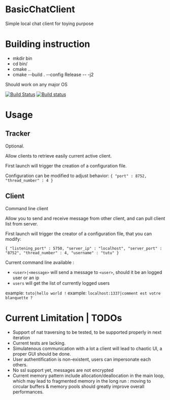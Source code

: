 # BasicChatClient
Simple local chat client for toying purpose

# Building instruction
  - mkdir bin
  - cd bin/
  - cmake ..
  - cmake --build . --config Release -- -j2

Should work on any major OS

[![Build Status](https://travis-ci.org/Surrog/BasicChatClient.svg?branch=master)](https://travis-ci.org/Surrog/BasicChatClient)
[![Build status](https://ci.appveyor.com/api/projects/status/1bn0uwo55pwcwiqw?svg=true)](https://ci.appveyor.com/project/Surrog/basicchatclient)

# Usage

## Tracker
Optional.

Allow clients to retrieve easily current active client.

First launch will trigger the creation of a configuration file.

Configuration can be modified to adjust behavior:
`
{
	"port" : 8752,
	"thread_number" : 4
}
`

## Client
Command line client

Allow you to send and receive message from other client, and can pull client list from server.

First launch will trigger the creator of a configuration file, that you can modify:

`
{
	"listening_port" : 5750,
	"server_ip" : "localhost",
	"server_port" : "8752",
	"thread_number" : 4,
	"username" : "tutu"
}
`

Current command line available :
-	`<user>|<message>` will send a message to `<user>`, should it be an logged user or an ip 
-	`users` will get the list of currently logged users

example: `toto|hello world !`
example: `localhost:1337|comment est votre blanquette ?`

# Current Limitation | TODOs
-	Support of nat traversing to be tested, to be supported properly in next iteration
-	Current tests are lacking.
-	Simulatenous communication with a lot a client will lead to chaotic UI, a proper GUI should be done.
-	User authentification is non-existent, users can impersonate each others.
-	No ssl support yet, messages are not encrypted
-	Current memory pattern include allocation/deallocation in the main loop, which may lead to fragmented memory in the long run : moving to circular buffers & memory pools should greatly improve overall performances.

